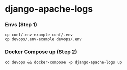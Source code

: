 # django-apache-logs

### Envs (Step 1)
```
cp conf/.env-example conf/.env
cp devops/.env-example devops/.env
```

### Docker Compose up (Step 2)
```
cd devops && docker-compose -p django-apache-logs up
```
